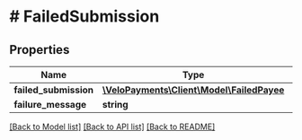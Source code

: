 # # FailedSubmission

## Properties

Name | Type | Description | Notes
------------ | ------------- | ------------- | -------------
**failed_submission** | [**\VeloPayments\Client\Model\FailedPayee**](FailedPayee.md) |  | [optional]
**failure_message** | **string** |  | [optional]

[[Back to Model list]](../../README.md#models) [[Back to API list]](../../README.md#endpoints) [[Back to README]](../../README.md)

